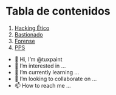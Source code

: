 # Tabla de contenidos
1. [Hacking Ético](#HackingEtico)
2. [Bastionado](#Bastionado)
3. [Forense](#Forense)
4. [PPS](#PPS)
- 👋 Hi, I’m @tuxpaint
- 👀 I’m interested in ...
- 🌱 I’m currently learning ...
- 💞️ I’m looking to collaborate on ...
- 📫 How to reach me ...

<!---
tuxpaint/tuxpaint is a ✨ special ✨ repository because its `README.md` (this file) appears on your GitHub profile.
You can click the Preview link to take a look at your changes.
--->
